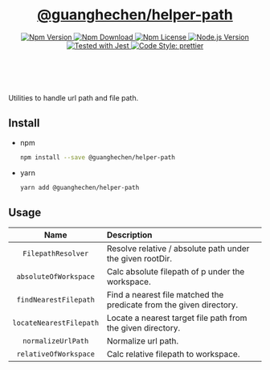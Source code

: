 <header>
  <h1 align="center">
    <a href="https://github.com/guanghechen/node-scaffolds/tree/release-4.x.x/packages/helper-path#readme">@guanghechen/helper-path</a>
  </h1>
  <div align="center">
    <a href="https://www.npmjs.com/package/@guanghechen/helper-path">
      <img
        alt="Npm Version"
        src="https://img.shields.io/npm/v/@guanghechen/helper-path.svg"
      />
    </a>
    <a href="https://www.npmjs.com/package/@guanghechen/helper-path">
      <img
        alt="Npm Download"
        src="https://img.shields.io/npm/dm/@guanghechen/helper-path.svg"
      />
    </a>
    <a href="https://www.npmjs.com/package/@guanghechen/helper-path">
      <img
        alt="Npm License"
        src="https://img.shields.io/npm/l/@guanghechen/helper-path.svg"
      />
    </a>
    <a href="https://github.com/nodejs/node">
      <img
        alt="Node.js Version"
        src="https://img.shields.io/node/v/@guanghechen/helper-path"
      />
    </a>
    <a href="https://github.com/facebook/jest">
      <img
        alt="Tested with Jest"
        src="https://img.shields.io/badge/tested_with-jest-9c465e.svg"
      />
    </a>
    <a href="https://github.com/prettier/prettier">
      <img
        alt="Code Style: prettier"
        src="https://img.shields.io/badge/code_style-prettier-ff69b4.svg?style=flat-square"
      />
    </a>
  </div>
</header>
<br/>

Utilities to handle url path and file path.


## Install

* npm

  ```bash
  npm install --save @guanghechen/helper-path
  ```

* yarn

  ```bash
  yarn add @guanghechen/helper-path
  ```

## Usage

Name                    | Description
:----------------------:|:----------------------------------------------------------------
`FilepathResolver`      | Resolve relative / absolute path under the given rootDir.
`absoluteOfWorkspace`   | Calc absolute filepath of p under the workspace.
`findNearestFilepath`   | Find a nearest file matched the predicate from the given directory.
`locateNearestFilepath` | Locate a nearest target file path from the given directory.
`normalizeUrlPath`      | Normalize url path.
`relativeOfWorkspace`   | Calc relative filepath to workspace.


[homepage]: https://github.com/guanghechen/node-scaffolds/tree/release-4.x.x/packages/helper-path#readme
